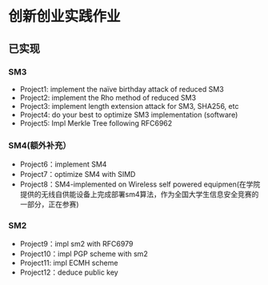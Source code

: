 # 创新创业实践作业
## 已实现
### SM3
* Project1: implement the naïve birthday attack of reduced SM3<br>
* Project2: implement the Rho method of reduced SM3<br>
* Project3: implement length extension attack for SM3, SHA256, etc<br>
* Project4: do your best to optimize SM3 implementation (software)<br>
* Project5: Impl Merkle Tree following RFC6962<br>
### SM4(额外补充）
* Project6：implement SM4<br>
* Project7：optimize SM4 with SIMD<br>
* Project8：SM4-implemented on Wireless self powered equipmen(在学院提供的无线自供能设备上完成部署sm4算法，作为全国大学生信息安全竞赛的一部分，正在参赛)<br>
### SM2
* Project9：impl sm2 with RFC6979<br>
* Project10：impl PGP scheme with sm2<br>
* Project11: impl ECMH scheme
* Project12：deduce public key
